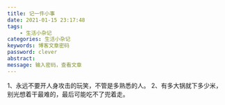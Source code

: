 ```yaml
---
title: 记一件小事
date: 2021-01-15 23:17:48
tags:
    - 生活小杂记
categories: 生活小杂记
keywords: 博客文章密码
password: clever
abstract: 
message: 输入密码，查看文章
---
```

1、永远不要开人身攻击的玩笑，不管是多熟悉的人。
2、有多大锅就下多少米，别光想着干最难的，最后可能吃不了兜着走。